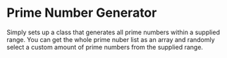 # Prime Number Generator
Simply sets up a class that generates all prime numbers within a supplied range.
You can get the whole prime nuber list as an array and randomly select a custom amount of prime numbers from the supplied range.
